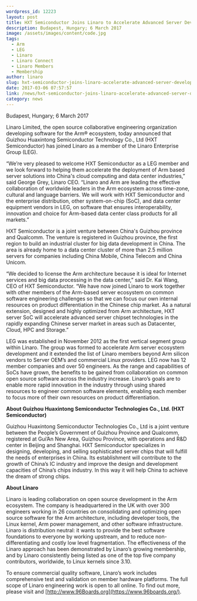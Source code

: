 ```yaml
---
wordpress_id: 12223
layout: post
title: HXT Semiconductor Joins Linaro to Accelerate Advanced Server Development on Arm
description: Budapest, Hungary; 6 March 2017
image: /assets/images/content/code.jpg
tags:
  - Arm
  - LEG
  - Linaro
  - Linaro Connect
  - Linaro Members
  - Membership
author: linaro
slug: hxt-semiconductor-joins-linaro-accelerate-advanced-server-development-arm
date: 2017-03-06 07:57:57
link: /news/hxt-semiconductor-joins-linaro-accelerate-advanced-server-development-arm/
category: news
---
```

Budapest, Hungary; 6 March 2017

Linaro Limited, the open source collaborative engineering organization developing software for the Arm® ecosystem, today announced that Guizhou Huaxintong Semiconductor Technology Co., Ltd (HXT Semiconductor) has joined Linaro as a member of the Linaro Enterprise Group (LEG).

“We’re very pleased to welcome HXT Semiconductor as a LEG member and we look forward to helping them accelerate the deployment of Arm based server solutions into China's cloud computing and data center industries,” said George Grey, Linaro CEO. “Linaro and Arm are leading the effective collaboration of worldwide leaders in the Arm ecosystem across time-zone, cultural and language barriers. We will work with HXT Semiconductor and the enterprise distribution, other system-on-chip (SoC), and data center equipment vendors in LEG, on software that ensures interoperability, innovation and choice for Arm-based data center class products for all markets.”

HXT Semiconductor is a joint venture between China's Guizhou province and Qualcomm. The venture is registered in Guizhou province, the first region to build an industrial cluster for big data development in China. The area is already home to a data center cluster of more than 2.5 million servers for companies including China Mobile, China Telecom and China Unicom.

“We decided to license the Arm architecture because it is ideal for Internet services and big data processing in the data center,” said Dr. Kai Wang, CEO of HXT Semiconductor. “We have now joined Linaro to work together with other members of the Arm-based server ecosystem on common software engineering challenges so that we can focus our own internal resources on product differentiation in the Chinese chip market. As a natural extension, designed and highly optimized from Arm architecture, HXT server SoC will accelerate advanced server chipset technologies in the rapidly expanding Chinese server market in areas such as Datacenter, Cloud, HPC and Storage.”

LEG was established in November 2012 as the first vertical segment group within Linaro. The group was formed to accelerate Arm server ecosystem development and it extended the list of Linaro members beyond Arm silicon vendors to Server OEM’s and commercial Linux providers. LEG now has 12 member companies and over 50 engineers. As the range and capabilities of SoCs have grown, the benefits to be gained from collaboration on common open source software across the industry increase. Linaro’s goals are to enable more rapid innovation in the industry through using shared resources to engineer common software elements, enabling each member to focus more of their own resources on product differentiation.

**About Guizhou Huaxintong Semiconductor Technologies Co., Ltd. (HXT Semiconductor)**

Guizhou Huaxintong Semiconductor Technologies Co., Ltd is a joint venture between the People’s Government of Guizhou Province and Qualcomm, registered at Gui’An New Area, Guizhou Province, with operations and R&D center in Beijing and Shanghai. HXT Semiconductor specializes in designing, developing, and selling sophisticated server chips that will fulfill the needs of enterprises in China. Its establishment will contribute to the growth of China’s IC industry and improve the design and development capacities of China’s chips industry. In this way it will help China to achieve the dream of strong chips. 

**About Linaro**

Linaro is leading collaboration on open source development in the Arm ecosystem. The company is headquartered in the UK with over 300 engineers working in 26 countries on consolidating and optimizing open source software for the Arm architecture, including developer tools, the Linux kernel, Arm power management, and other software infrastructure. Linaro is distribution neutral: it wants to provide the best software foundations to everyone by working upstream, and to reduce non-differentiating and costly low level fragmentation. The effectiveness of the Linaro approach has been demonstrated by Linaro’s growing membership, and by Linaro consistently being listed as one of the top five company contributors, worldwide, to Linux kernels since 3.10.

To ensure commercial quality software, Linaro’s work includes comprehensive test and validation on member hardware platforms. The full scope of Linaro engineering work is open to all online. To find out more, please visit [](<>) and [http://www.96Boards.org](https://www.96boards.org/).